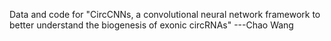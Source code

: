 Data and code for "CircCNNs, a convolutional neural network framework to better understand the biogenesis of exonic circRNAs" ---Chao Wang

